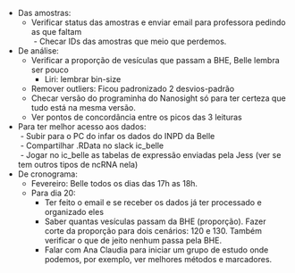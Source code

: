 - Das amostras:  
	 - Verificar status das amostras e enviar email para professora pedindo as que faltam  
	 - Checar IDs das amostras que meio que perdemos.  
- De análise:  
	- Verificar a proporção de vesículas que passam a BHE, Belle lembra ser pouco  
		- Liri: lembrar bin-size
	- Remover outliers: Ficou padronizado 2 desvios-padrão  
	- Checar versão do programinha do Nanosight só para ter certeza que tudo está na mesma versão.  
	- Ver pontos de concordância entre os picos das 3 leituras  
- Para ter melhor acesso aos dados:  
	 - Subir para o PC do infar os dados do INPD da Belle  
	 - Compartilhar .RData no slack ic_belle  
	 - Jogar no ic_belle as tabelas de expressão enviadas pela Jess (ver se tem outros tipos de ncRNA nela)  
- De cronograma:  
	- Fevereiro: Belle todos os dias das 17h as 18h.  
	- Para dia 20:  
		- Ter feito o email e se receber os dados já ter processado e organizado eles  
		- Saber quantas vesículas passam da BHE (proporção). Fazer corte da proporção para dois cenários: 120 e 130. Também verificar o que de jeito nenhum passa pela BHE.  
		- Falar com Ana Claudia para iniciar um grupo de estudo onde podemos, por exemplo, ver melhores métodos e marcadores.